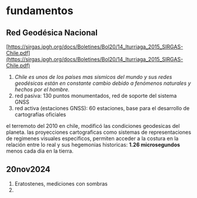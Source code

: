 # fundamentos



## Red Geodésica Nacional
[https://sirgas.ipgh.org/docs/Boletines/Bol20/14_Iturriaga_2015_SIRGAS-Chile.pdf](https://sirgas.ipgh.org/docs/Boletines/Bol20/14_Iturriaga_2015_SIRGAS-Chile.pdf)

1. _Chile es unos de los países mas sísmicos del mundo y sus redes geodésicas están en constante cambio debido a fenómenos naturales y hechos por el hombre._ 
2. red pasiva: 130 puntos monumentados, red de soporte del sistema GNSS
3. red activa (estaciones GNSS): 60 estaciones, base para el desarrollo de cartografías oficiales


el terremoto del 2010 en chile, modificó las condiciones geodesicas del planeta. las proyecciones cartograficas como sistemas de representaciones de regimenes visuales especificos, permiten acceder a la costura en la relación entre lo real y sus hegemonias historicas: **1.26 microsegundos** menos cada dia en la tierra. 


## 20nov2024
1. Eratostenes, mediciones con sombras
2. 